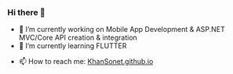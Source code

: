 ### Hi there 👋

<!--
**KhanSonet/KhanSonet** is a ✨ _special_ ✨ repository because its `README.md` (this file) appears on your GitHub profile.

Here are some ideas to get you started:

-->

- 🔭 I’m currently working on Mobile App Development & ASP.NET MVC/Core API creation & integration
- 🌱 I’m currently learning FLUTTER
<!--- - 👯 I’m looking to collaborate on ...
- 🤔 I’m looking for help with ...
- 💬 Ask me about ... -->
- 📫 How to reach me: <a href="https://khansonet.github.io">KhanSonet.github.io</a>
<!-- - 😄 Pronouns: ...
- ⚡ Fun fact: ... -->
